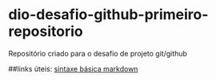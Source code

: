 # dio-desafio-github-primeiro-repositorio
Repositório criado para o desafio de projeto git/github

##links úteis:
[sintaxe básica markdown](https://www.markdownguide.org/basic-syntax/)

